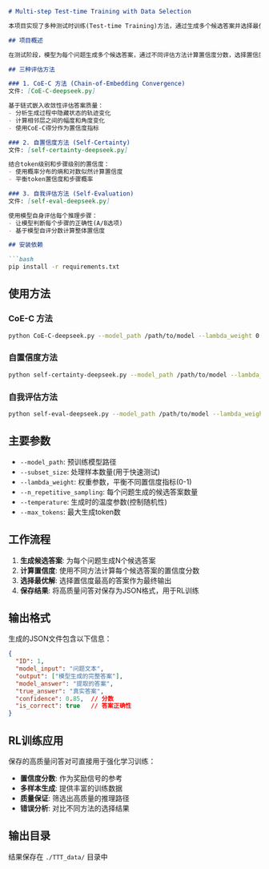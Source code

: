 ```markdown
# Multi-step Test-time Training with Data Selection

本项目实现了多种测试时训练(Test-time Training)方法，通过生成多个候选答案并选择最优解，为后续强化学习提供高质量训练数据。

## 项目概述

在测试阶段，模型为每个问题生成多个候选答案，通过不同评估方法计算置信度分数，选择置信度最高的答案作为最终输出。这些高质量的问答对可用于后续的强化学习训练。

## 三种评估方法

### 1. CoE-C 方法 (Chain-of-Embedding Convergence)
文件: [CoE-C-deepseek.py]

基于链式嵌入收敛性评估答案质量：
- 分析生成过程中隐藏状态的轨迹变化
- 计算相邻层之间的幅度和角度变化
- 使用CoE-C得分作为置信度指标

### 2. 自置信度方法 (Self-Certainty)
文件: [self-certainty-deepseek.py]

结合token级别和步骤级别的置信度：
- 使用概率分布的熵和对数似然计算置信度
- 平衡token置信度和步骤概率

### 3. 自我评估方法 (Self-Evaluation)
文件: [self-eval-deepseek.py]

使用模型自身评估每个推理步骤：
- 让模型判断每个步骤的正确性(A/B选项)
- 基于模型自评分数计算整体置信度

## 安装依赖

```bash
pip install -r requirements.txt
```

## 使用方法

### CoE-C 方法
```bash
python CoE-C-deepseek.py --model_path /path/to/model --lambda_weight 0.5
```

### 自置信度方法
```bash
python self-certainty-deepseek.py --model_path /path/to/model --lambda_weight 0.5
```

### 自我评估方法
```bash
python self-eval-deepseek.py --model_path /path/to/model --lambda_weight 0.5
```

## 主要参数

- `--model_path`: 预训练模型路径
- `--subset_size`: 处理样本数量(用于快速测试)
- `--lambda_weight`: 权重参数，平衡不同置信度指标(0-1)
- `--n_repetitive_sampling`: 每个问题生成的候选答案数量
- `--temperature`: 生成时的温度参数(控制随机性)
- `--max_tokens`: 最大生成token数

## 工作流程

1. **生成候选答案**: 为每个问题生成N个候选答案
2. **计算置信度**: 使用不同方法计算每个候选答案的置信度分数
3. **选择最优解**: 选择置信度最高的答案作为最终输出
4. **保存结果**: 将高质量问答对保存为JSON格式，用于RL训练

## 输出格式

生成的JSON文件包含以下信息：
```json
{
  "ID": 1,
  "model_input": "问题文本",
  "output": ["模型生成的完整答案"],
  "model_answer": "提取的答案",
  "true_answer": "真实答案",
  "confidence": 0.85,  // 分数
  "is_correct": true   // 答案正确性
}
```

## RL训练应用

保存的高质量问答对可直接用于强化学习训练：
- **置信度分数**: 作为奖励信号的参考
- **多样本生成**: 提供丰富的训练数据
- **质量保证**: 筛选出高质量的推理路径
- **错误分析**: 对比不同方法的选择结果


## 输出目录

结果保存在 `./TTT_data/` 目录中
